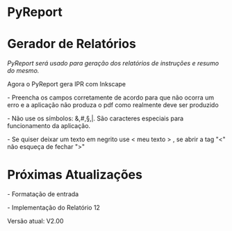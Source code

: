 # PyReport

<h1>Gerador de Relatórios</h1>

<p><i>PyReport será usado para geração dos relatórios de instruções e resumo do mesmo.</i></p>

<p>Agora o PyReport gera IPR com Inkscape<p>

<p>- Preencha os campos corretamente de acordo para que não ocorra um erro e a aplicação não produza o pdf como realmente deve ser produzido</p>
<p>- Não use os símbolos: &,#,§,|. São caracteres especiais para funcionamento da aplicação.</p>
<p>- Se quiser deixar um texto em negrito use < meu texto > , se abrir a tag "<" não esqueça de fechar ">"

<h1>Próximas Atualizações</h1>

<p>- Formatação de entrada</p>
<p>- Implementação do Relatório 12</p>

<p>Versão atual: V<span id="versaoapp">2.00</span></p>
